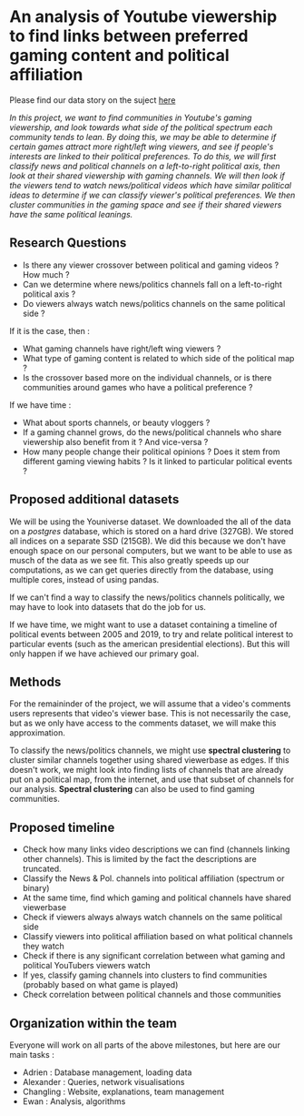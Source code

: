 ﻿# An analysis of Youtube viewership to find links between preferred gaming content and political affiliation
 
Please find our data story on the suject [here](https://teal-pixie-cb7687.netlify.app/)

*In this project, we want to find communities in Youtube's gaming viewership, and look towards what side of the political spectrum each community tends to lean. By doing this, we may be able to determine if certain games attract more right/left wing viewers, and see if people's interests are linked to their political preferences. To do this, we will first classify news and political channels on a left-to-right political axis, then look at their shared viewership with gaming channels. We will then look if the viewers tend to watch news/political videos which have similar political ideas to determine if we can classify viewer's political preferences. We then cluster communities in the gaming space and see if their shared viewers have the same political leanings.*
 
 ## Research Questions
 - Is there any viewer crossover between political and gaming videos ? How much ?
 - Can we determine where news/politics channels fall on a left-to-right political axis ?
 - Do viewers always watch news/politics channels on the same political side ?
 
 If it is the case, then : 
 - What gaming channels have right/left wing viewers ?
 - What type of gaming content is related to which side of the political map ?
 - Is the crossover based more on the individual channels, or is there communities around games who have a political preference ?
 
 If we have time : 
 - What about sports channels, or beauty vloggers ?
 - If a gaming channel grows, do the news/political channels who share viewership also benefit from it ? And vice-versa ?
 - How many people change their political opinions ? Does it stem from different gaming viewing habits ? Is it linked to particular political events ?
 
 ## Proposed additional datasets
 We will be using the Youniverse dataset. We downloaded the all of the data on a *postgres* database, which is stored on a hard drive (327GB). We stored all indices on a separate SSD (215GB). We did this because we don't have enough space on our personal computers, but we want to be able to use as musch of the data as we see fit. This also greatly speeds up our computations, as we can get queries directly from the database, using multiple cores, instead of using pandas.
 
 If we can't find a way to classify the news/politics channels politically, we may have to look into datasets that do the job for us.
 
 If we have time, we might want to use a dataset containing a timeline of political events between 2005 and 2019, to try and relate political interest to particular events (such as the american presidential elections). But this will only happen if we have achieved our primary goal.
 
 ## Methods
For the remaininder of the project, we will assume that a video's comments users represents that video's viewer base. This is not necessarily the case, but as we only have access to the comments dataset, we will make this approximation.

To classify the news/politics channels, we might use **spectral clustering** to cluster similar channels together using shared viewerbase as edges. If this doesn't work, we might look into finding lists of channels that are already put on a political map, from the internet, and use that subset of channels for our analysis.
**Spectral clustering** can also be used to find gaming communities.

 
 ## Proposed timeline
 - Check how many links video descriptions we can find (channels linking other channels). This is limited by the fact the descriptions are truncated.
 - Classify the News & Pol. channels into political affiliation (spectrum or binary)
 - At the same time, find which gaming and political channels have shared viewerbase
 - Check if viewers always always watch channels on the same political side
 - Classify viewers into political affiliation based on what political channels they watch
 - Check if there is any significant correlation between what gaming and political YouTubers viewers watch
 - If yes, classify gaming channels into clusters to find communities (probably based on what game is played)
 - Check correlation between political channels and those communities
 
 ## Organization within the team
 Everyone will work on all parts of the above milestones, but here are our main tasks :
 - Adrien : Database management, loading data
 - Alexander : Queries, network visualisations
 - Changling : Website, explanations, team management
 - Ewan : Analysis, algorithms